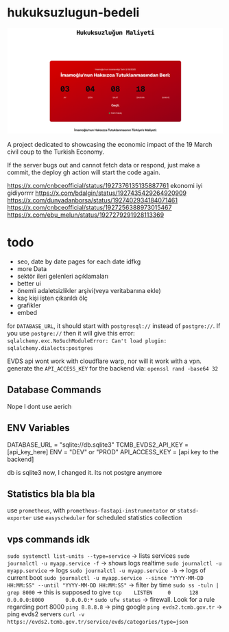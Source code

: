 # hukuksuzlugun-bedeli

![screenshot](/ss.png)

A project dedicated to showcasing the economic impact of the 19 March civil coup to the Turkish Economy.

If the server bugs out and cannot fetch data or respond, just make a commit, the deploy gh action will start the code again.

https://x.com/cnbceofficial/status/1927376135135887761 ekonomi iyi gidiyorrrr
https://x.com/bdalgin/status/1927435429264920909
https://x.com/dunyadanborsa/status/1927402934184071461
https://x.com/cnbceofficial/status/1927256388973015467
https://x.com/ebu_melun/status/1927279291928113369

# todo

- seo, date by date pages for each date idfkg
- more Data
- sektör ileri gelenleri açıklamaları
- better ui
- önemli adaletsizlikler arşivi(veya veritabanına ekle)
- kaç kişi işten çıkarıldı ölç
- grafikler
- embed

for `DATABASE_URL`, it should start with `postgresql://` instead of `postgre://`.
If you use `postgre://` then it will give this error: `sqlalchemy.exc.NoSuchModuleError: Can't load plugin: sqlalchemy.dialects:postgres`

EVDS api wont work with cloudflare warp, nor will it work with a vpn.
generate the `API_ACCESS_KEY` for the backend via: `openssl rand -base64 32`

## Database Commands

Nope I dont use aerich

## ENV Variables

DATABASE_URL = "sqlite://db.sqlite3"
TCMB_EVDS2_API_KEY = [api_key_here]
ENV = "DEV" or "PROD"
API_ACCESS_KEY = [api key to the backend]

db is sqlite3 now, I changed it. Its not postgre anymore

## Statistics bla bla bla

use `prometheus`, with `prometheus-fastapi-instrumentator` or `statsd-exporter`
use `easyscheduler` for scheduled statistics collection

## vps commands idk

`sudo systemctl list-units --type=service` -> lists services
`sudo journalctl -u myapp.service -f` -> shows logs realtime
`sudo journalctl -u myapp.service` -> logs
`sudo journalctl -u myapp.service -b` -> logs of current boot
`sudo journalctl -u myapp.service --since "YYYY-MM-DD HH:MM:SS" --until "YYYY-MM-DD HH:MM:SS"` -> filter by time
`sudo ss -tuln | grep 8000` -> this is supposed to give `tcp    LISTEN     0      128    0.0.0.0:8000       0.0.0.0:*`
`sudo ufw status` -> firewall. Look for a rule regarding port 8000
`ping 8.8.8.8` -> ping google
`ping evds2.tcmb.gov.tr` -> ping evds2 servers
`curl -v https://evds2.tcmb.gov.tr/service/evds/categories/type=json`
